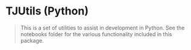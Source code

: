 # TJUtils (Python)

<!-- WARNING: THIS FILE WAS AUTOGENERATED! DO NOT EDIT! -->

> This is a set of utilities to assist in development in Python. See the
> notebooks folder for the various functionality included in this
> package.
